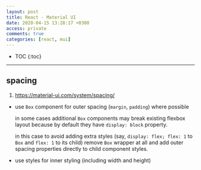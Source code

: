 ```yaml
---
layout: post
title: React - Material UI
date: 2020-04-15 13:28:17 +0300
access: private
comments: true
categories: [react, mui]
---
```


<!-- @format -->

<!-- more -->

<!-- prettier-ignore -->
* TOC
{:toc}
<hr>

## spacing

1. <https://material-ui.com/system/spacing/>

- use `Box` component for outer spacing (`margin`, `padding`) where possible

  in some cases additional `Box` components may break existing flexbox layout
  because by default they have `display: block` property.

  in this case to avoid adding extra styles (say, `display: flex; flex: 1` to
  `Box` and `flex: 1` to its child) remove `Box` wrapper at all and add outer
  spacing properties directly to child component styles.

- use styles for inner styling (including width and height)
